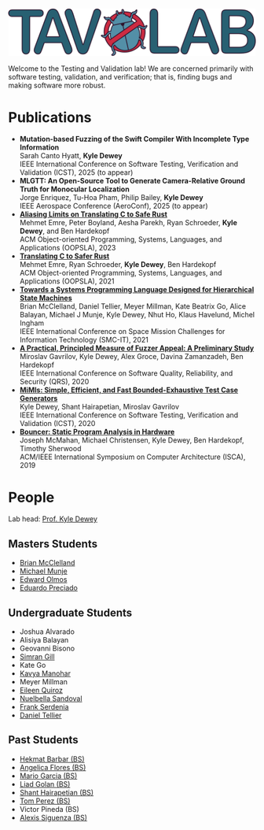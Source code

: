 ![logo](colour_500.png)

Welcome to the Testing and Validation lab!
We are concerned primarily with software testing, validation, and verification; that is, finding bugs and making software more robust.

# Publications

<ul>
  <li>
    <b>
      Mutation-based Fuzzing of the Swift Compiler With Incomplete Type Information
    </b>
    <br />
    Sarah Canto Hyatt, <b>Kyle Dewey</b>
    <br />
    IEEE International Conference on Software Testing, Verification and Validation (ICST), 2025 (to appear)
    </li>
    <li>
      <b>
        MLGTT: An Open-Source Tool to Generate Camera-Relative Ground Truth for Monocular Localization
      </b>
      <br />
      Jorge Enriquez, Tu-Hoa Pham, Philip Bailey, <b>Kyle Dewey</b>
      <br />
      IEEE Aerospace Conference (AeroConf), 2025 (to appear)
    </li>
    <li>
        <b>
          <a href="https://dl.acm.org/doi/10.1145/3586046">
            Aliasing Limits on Translating C to Safe Rust
          </a>
        </b>
        <br />
        Mehmet Emre, Peter Boyland, Aesha Parekh, Ryan Schroeder, <b>Kyle Dewey</b>, and Ben Hardekopf
        <br />
        ACM Object-oriented Programming, Systems, Languages, and Applications (OOPSLA), 2023
      </li>
  <li>
    <b>
      <a href="https://dl.acm.org/doi/10.1145/3485498">
        Translating C to Safer Rust
      </a>
    </b>
    <br />
    Mehmet Emre, Ryan Schroeder, <b>Kyle Dewey</b>, Ben Hardekopf
    <br />
    ACM Object-oriented Programming, Systems, Languages, and Applications (OOPSLA), 2021
  </li>
  <li>
    <b>
      <a href="http://www.havelund.com/Publications/smc-it-2021-proteus.pdf">
        Towards a Systems Programming Language Designed for Hierarchical State Machines
      </a>
    </b>
    <br />
    Brian McClelland, Daniel Tellier, Meyer Millman, Kate Beatrix Go, Alice Balayan, Michael J Munje, Kyle Dewey, Nhut Ho, Klaus Havelund, Michel Ingham
    <br />
    IEEE International Conference on Space Mission Challenges for Information Technology (SMC-IT), 2021
  </li>
  <li>
    <b>
      <a href="https://ieeexplore.ieee.org/document/9282794">
        A Practical, Principled Measure of Fuzzer Appeal: A Preliminary Study
      </a>
    </b>
    <br />
    Miroslav Gavrilov, Kyle Dewey, Alex Groce, Davina Zamanzadeh, Ben Hardekopf
    <br />
    IEEE International Conference on Software Quality, Reliability, and Security (QRS), 2020
  </li>
  <li>
    <b>
      <a href="https://ieeexplore.ieee.org/document/9159050">
        MiMIs: Simple, Efficient, and Fast Bounded-Exhaustive Test Case Generators
      </a>
    </b>
    <br />
    Kyle Dewey, Shant Hairapetian, Miroslav Gavrilov
    <br />
    IEEE International Conference on Software Testing, Verification and Validation (ICST), 2020
  </li>
  <li>
    <b>
      <a href="https://dl.acm.org/citation.cfm?id=3322256">
        Bouncer: Static Program Analysis in Hardware
      </a>
    </b>
    <br />
    Joseph McMahan, Michael Christensen, Kyle Dewey, Ben Hardekopf, Timothy Sherwood
    <br />
    ACM/IEEE International Symposium on Computer Architecture (ISCA), 2019
  </li>
</ul>

# People

Lab head: [Prof. Kyle Dewey](https://kyledewey.github.io/)

## Masters Students ##

- [Brian McClelland](https://github.com/bmcclelland)
- [Michael Munje](https://michaelmunje.com/about/)
- [Edward Olmos](https://www.linkedin.com/in/edward-olmos/)
- [Eduardo Preciado](https://www.linkedin.com/in/eduardopreciado/)

## Undergraduate Students ##

- Joshua Alvarado
- Alisiya Balayan
- Geovanni Bisono
- [Simran Gill](https://www.linkedin.com/in/simran-k-gill/)
- Kate Go
- [Kavya Manohar](https://github.com/Kavya-Manohar)
- Meyer Millman
- [Eileen Quiroz](https://www.linkedin.com/in/eileen-quiroz-084638170)
- [Nuelbella Sandoval](https://www.linkedin.com/in/nuelbella-sandoval-ba184b169)
- [Frank Serdenia](http://www.linkedin.com/in/frankjosephserdenia)
- [Daniel Tellier](https://www.linkedin.com/in/daniel-tellier-210ab3a4/)

## Past Students ##

- [Hekmat Barbar (BS)](https://www.linkedin.com/in/hekmat-barbar-26652282/)
- [Angelica Flores (BS)](https://www.linkedin.com/in/angelicagflores/)
- [Mario Garcia (BS)](https://www.linkedin.com/in/mario-garcia-61a222171/)
- [Liad Golan (BS)](https://www.linkedin.com/in/liadgolan/)
- [Shant Hairapetian (BS)](https://www.linkedin.com/in/shant-hairapetian-27b498166/)
- [Tom Perez (BS)](https://www.researchgate.net/profile/Tom_Perez2)
- Victor Pineda (BS)
- [Alexis Siguenza (BS)](https://www.linkedin.com/in/alexis-siguenza-763bb0172/)

